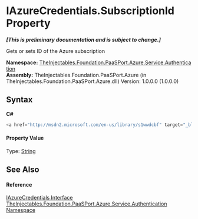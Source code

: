 # IAzureCredentials.SubscriptionId Property 
 _**\[This is preliminary documentation and is subject to change.\]**_

Gets or sets ID of the Azure subscription

**Namespace:**&nbsp;<a href="4128250a-8b76-edcb-2956-9aacfe4a4ed9">TheInjectables.Foundation.PaaSPort.Azure.Service.Authentication</a><br />**Assembly:**&nbsp;TheInjectables.Foundation.PaaSPort.Azure (in TheInjectables.Foundation.PaaSPort.Azure.dll) Version: 1.0.0.0 (1.0.0.0)

## Syntax

**C#**<br />
``` C#
<a href="http://msdn2.microsoft.com/en-us/library/s1wwdcbf" target="_blank">string</a> SubscriptionId { get; set; }
```


#### Property Value
Type: <a href="http://msdn2.microsoft.com/en-us/library/s1wwdcbf" target="_blank">String</a>

## See Also


#### Reference
<a href="07121e64-9f8a-9a49-b4b5-aac33228cad1">IAzureCredentials Interface</a><br /><a href="4128250a-8b76-edcb-2956-9aacfe4a4ed9">TheInjectables.Foundation.PaaSPort.Azure.Service.Authentication Namespace</a><br />